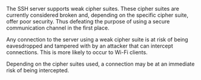 The SSH server supports weak cipher suites. These cipher suites are currently considered broken and, depending on the specific cipher suite, offer poor security. Thus defeating the purpose of using a secure communication channel in the first place.

Any connection to the server using a weak cipher suite is at risk of being eavesdropped and tampered with by an attacker that can intercept connections. This is more likely to occur to Wi-Fi clients.

Depending on the cipher suites used, a connection may be at an immediate risk of being intercepted.